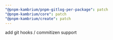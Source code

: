```yaml
---
"@pnpm-kambrium/pnpm-gitlog-per-package": patch
"@pnpm-kambrium/core": patch
"@pnpm-kambrium/create": patch
---
```


add git hooks / commitizen support
